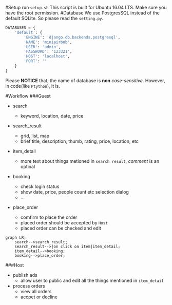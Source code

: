#Setup
run `setup.sh`
This script is built for Ubuntu 16.04 LTS. Make sure you have the root permission.
#Database
We use PostgresSQL instead of the default SQLite. So please read the `setting.py`.
```python
DATABASES = {
    'default': {
        'ENGINE': 'django.db.backends.postgresql',
        'NAME': 'miniairbnb',
        'USER': 'admin',
        'PASSWORD': '123321',
        'HOST': 'localhost',
        'PORT': ''
    }
}
```
Please **NOTICE** that, the name of database is **non** *case-sensitive*. However, in code(like `Ptython`), it is.

#Workflow
###Guest
- search
    - keyword, location, date, price

- search_result
    - grid, list, map
    - brief title, description, thumb, rating, price, location, etc

- item_detail
    - more text about things metioned in `search result`, *comment* is an optinal

- booking
    - check login status
    - show date, price, people count etc selection dialog
    - ...

- place_order
    - comfirm to place the order
    - placed order should be accepted by `Host`
    - placed order can be checked and edit

```mermaid
graph LR;
    search-->search_result;
    search_result-->|on click on item|item_detail;
    item_detail-->booking;
    booking-->place_order;
```

###Host
- publish ads
    - allow user to public and edit all the things mentioned in `item_detail`
- process orders
    - view all orders
    - accpet or decline
